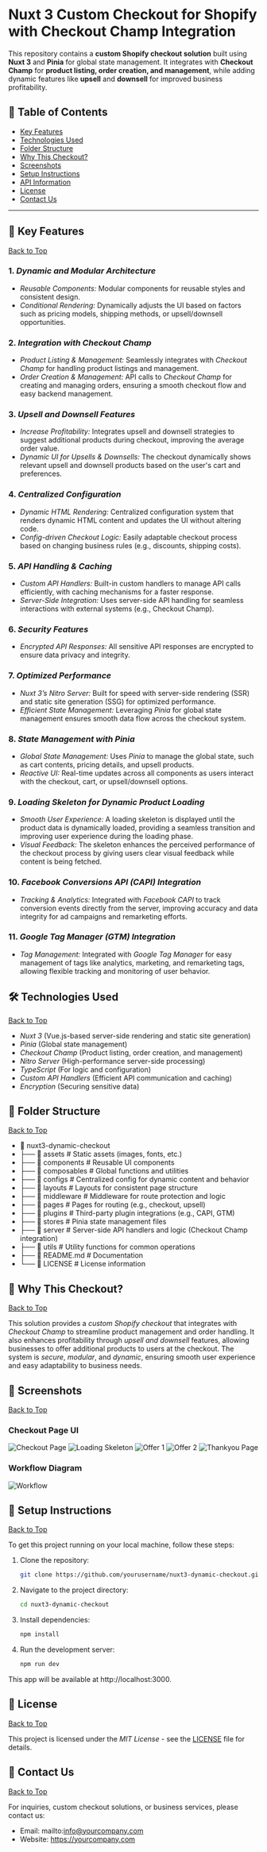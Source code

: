 # Nuxt 3 Custom Checkout for Shopify with Checkout Champ Integration

This repository contains a **custom Shopify checkout solution** built using **Nuxt 3** and **Pinia** for global state management. It integrates with **Checkout Champ** for **product listing, order creation, and management**, while adding dynamic features like **upsell** and **downsell** for improved business profitability.

## 📂 Table of Contents
- [Key Features](#-key-features)
- [Technologies Used](#%EF%B8%8F-technologies-used)
- [Folder Structure](#-folder-structure)
- [Why This Checkout?](#-why-this-checkout)
- [Screenshots](#-screenshots)
- [Setup Instructions](#-setup-instructions)
- [API Information](#-api-information)
- [License](#-license)
- [Contact Us](#-contact-us)

---

## 🚀 Key Features
[Back to Top](#-table-of-contents)

### 1. *Dynamic and Modular Architecture*
- *Reusable Components:* Modular components for reusable styles and consistent design.
- *Conditional Rendering:* Dynamically adjusts the UI based on factors such as pricing models, shipping methods, or upsell/downsell opportunities.

### 2. *Integration with Checkout Champ*
- *Product Listing & Management:* Seamlessly integrates with *Checkout Champ* for handling product listings and management.
- *Order Creation & Management:* API calls to *Checkout Champ* for creating and managing orders, ensuring a smooth checkout flow and easy backend management.

### 3. *Upsell and Downsell Features*
- *Increase Profitability:* Integrates upsell and downsell strategies to suggest additional products during checkout, improving the average order value.
- *Dynamic UI for Upsells & Downsells:* The checkout dynamically shows relevant upsell and downsell products based on the user's cart and preferences.

### 4. *Centralized Configuration*
- *Dynamic HTML Rendering:* Centralized configuration system that renders dynamic HTML content and updates the UI without altering code.
- *Config-driven Checkout Logic:* Easily adaptable checkout process based on changing business rules (e.g., discounts, shipping costs).

### 5. *API Handling & Caching*
- *Custom API Handlers:* Built-in custom handlers to manage API calls efficiently, with caching mechanisms for a faster response.
- *Server-Side Integration:* Uses server-side API handling for seamless interactions with external systems (e.g., Checkout Champ).

### 6. *Security Features*
- *Encrypted API Responses:* All sensitive API responses are encrypted to ensure data privacy and integrity.
  
### 7. *Optimized Performance*
- *Nuxt 3’s Nitro Server:* Built for speed with server-side rendering (SSR) and static site generation (SSG) for optimized performance.
- *Efficient State Management:* Leveraging *Pinia* for global state management ensures smooth data flow across the checkout system.

### 8. *State Management with Pinia*
- *Global State Management:* Uses *Pinia* to manage the global state, such as cart contents, pricing details, and upsell products.
- *Reactive UI:* Real-time updates across all components as users interact with the checkout, cart, or upsell/downsell options.

### 9. *Loading Skeleton for Dynamic Product Loading*
- *Smooth User Experience:* A loading skeleton is displayed until the product data is dynamically loaded, providing a seamless transition and improving user experience during the loading phase.
- *Visual Feedback:* The skeleton enhances the perceived performance of the checkout process by giving users clear visual feedback while content is being fetched.

### 10. *Facebook Conversions API (CAPI) Integration*
- *Tracking & Analytics:* Integrated with *Facebook CAPI* to track conversion events directly from the server, improving accuracy and data integrity for ad campaigns and remarketing efforts.

### 11. *Google Tag Manager (GTM) Integration*
- *Tag Management:* Integrated with *Google Tag Manager* for easy management of tags like analytics, marketing, and remarketing tags, allowing flexible tracking and monitoring of user behavior.

## 🛠️ Technologies Used
[Back to Top](#-table-of-contents)

- *Nuxt 3* (Vue.js-based server-side rendering and static site generation)
- *Pinia* (Global state management)
- *Checkout Champ* (Product listing, order creation, and management)
- *Nitro Server* (High-performance server-side processing)
- *TypeScript* (For logic and configuration)
- *Custom API Handlers* (Efficient API communication and caching)
- *Encryption* (Securing sensitive data)

## 📂 Folder Structure
[Back to Top](#-table-of-contents)

- 📂 nuxt3-dynamic-checkout
- ├── 📁 assets             # Static assets (images, fonts, etc.)
- ├── 📁 components         # Reusable UI components
- ├── 📁 composables         # Global functions and utilities
- ├── 📁 configs             # Centralized config for dynamic content and behavior
- ├── 📁 layouts             # Layouts for consistent page structure
- ├── 📁 middleware          # Middleware for route protection and logic
- ├── 📁 pages               # Pages for routing (e.g., checkout, upsell)
- ├── 📁 plugins             # Third-party plugin integrations (e.g., CAPI, GTM)
- ├── 📁 stores              # Pinia state management files
- ├── 📁 server              # Server-side API handlers and logic (Checkout Champ integration)
- ├── 📁 utils               # Utility functions for common operations
- ├── 📄 README.md           # Documentation
- └── 📄 LICENSE             # License information

## 🌟 Why This Checkout?
[Back to Top](#-table-of-contents)

This solution provides a *custom Shopify checkout* that integrates with *Checkout Champ* to streamline product management and order handling. It also enhances profitability through *upsell and downsell* features, allowing businesses to offer additional products to users at the checkout. The system is *secure*, *modular*, and *dynamic*, ensuring smooth user experience and easy adaptability to business needs.

## 📸 Screenshots
[Back to Top](#-table-of-contents)

### Checkout Page UI
![Checkout Page](assets/screenshots/checkout-page.png)
![Loading Skeleton](assets/screenshots/loading-skeleton.png)
![Offer 1](assets/screenshots/offer1.png)
![Offer 2](assets/screenshots/offer2.png)
![Thankyou Page](assets/screenshots/thankyou-page.png)

### Workflow Diagram
![Workflow](assets/workflow-diagram.png)

## 🔧 Setup Instructions
[Back to Top](#-table-of-contents)

To get this project running on your local machine, follow these steps:

1. Clone the repository:
   ```bash
   git clone https://github.com/yourusername/nuxt3-dynamic-checkout.git

2. Navigate to the project directory:
   ```bash
   cd nuxt3-dynamic-checkout

3. Install dependencies:
   ```bash
   npm install

4. Run the development server:
   ```bash
   npm run dev

This app will be available at http://localhost:3000.

## 📄 License
[Back to Top](#-table-of-contents)

This project is licensed under the *MIT License* - see the [LICENSE](LICENSE) file for details.

## 🤝 Contact Us
[Back to Top](#-table-of-contents)

For inquiries, custom checkout solutions, or business services, please contact us:
- Email: mailto:info@yourcompany.com
- Website: https://yourcompany.com
